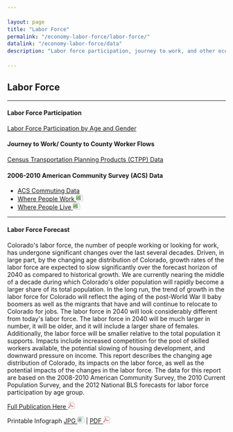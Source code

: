 ```yaml
---

layout: page
title: "Labor Force"
permalink: "/economy-labor-force/labor-force/"
datalink: "/economy-labor-force/data"
description: "Labor force participation, journey to work, and other economic data."

---
```



## Labor Force

- - -

#### Labor Force Participation

[Labor Force Participation by Age and Gender](/economy-labor-force/data/labor-force#labor-force-participation)

#### Journey  to Work/ County to County Worker Flows

[Census Transportation Planning Products (CTPP) Data](http://www.fhwa.dot.gov/planning/census_issues/ctpp/data_products/acsdataprod.cfm)

#### 2006-2010 American Community Survey (ACS) Data

- [ACS Commuting Data](https://www.census.gov/topics/employment/commuting.html)
- [Where People Work ![xls](/images/page_white_excel.png 'download xls file')](https://drive.google.com/uc?export=download&id=0B2oqdPZKJqK7MHVfSjhvY2s1c0E)
- [Where People Live ![xls](/images/page_white_excel.png 'download xls file')](https://drive.google.com/uc?export=download&id=0B2oqdPZKJqK7elBFQk5LNjE3Wk0)

- - -

#### Labor Force Forecast

Colorado\'s labor force, the number of people working or looking for work, has undergone significant changes over the last several decades. Driven, in large part, by the changing age distribution of Colorado, growth rates of the labor force are expected to slow significantly over the forecast horizon of 2040 as compared to historical growth. We are currently nearing the middle of a decade during which Colorado\'s older population will rapidly become a larger share of its total population. In the long run, the trend of growth in the labor force for Colorado will reflect the aging of the post-World War II baby boomers as well as the migrants that have and will continue to relocate to Colorado for jobs.  The labor force in 2040 will look considerably different from today\'s labor force. The labor force in 2040 will be much larger in number, it will be older, and it will include a larger share of females. Additionally, the labor force will be smaller relative to the total population it supports. Impacts include increased competition for the pool of skilled workers available, the potential slowing of housing development, and downward pressure on income. This report describes the changing age distribution of Colorado, its impacts on the labor force, as well as the potential impacts of the changes in the labor force. The data for this report are based on the 2008-2010 American Community Survey, the 2010 Current Population Survey, and the 2012 National BLS forecasts for labor force participation by age group.

[Full Publication Here ![pdf](/images/page_white_acrobat.png 'download pdf file')](https://drive.google.com/uc?export=download&id=0B2oqdPZKJqK7T3FqeGdUZDhUOGM)

Printable Infograph [JPG ![image](/images/page_white_picture.png 'download image file')](https://drive.google.com/uc?export=download&id=0B2oqdPZKJqK7RllMT1ZUdXdxU3c) \| [PDF  ![pdf](/images/page_white_acrobat.png 'download pdf file')](https://drive.google.com/uc?export=download&id=0B2oqdPZKJqK7TnNkb2NIUHQtN3c)
